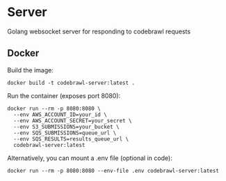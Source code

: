 # Server
Golang websocket server for responding to codebrawl requests

## Docker

Build the image:

```
docker build -t codebrawl-server:latest .
```

Run the container (exposes port 8080):

```
docker run --rm -p 8080:8080 \
  --env AWS_ACCOUNT_ID=your_id \
  --env AWS_ACCOUNT_SECRET=your_secret \
  --env S3_SUBMISSIONS=your_bucket \
  --env SQS_SUBMISSIONS=queue_url \
  --env SQS_RESULTS=results_queue_url \
  codebrawl-server:latest
```

Alternatively, you can mount a .env file (optional in code):

```
docker run --rm -p 8080:8080 --env-file .env codebrawl-server:latest
```
